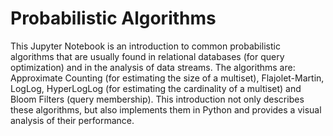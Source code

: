 # Probabilistic Algorithms

This Jupyter Notebook is an introduction to common probabilistic algorithms that are usually found in relational databases (for query optimization) and in the analysis of data streams. The algorithms are: Approximate Counting (for estimating the size of a multiset), Flajolet-Martin, LogLog, HyperLogLog (for estimating the cardinality of a multiset) and Bloom Filters (query membership). This introduction not only describes these algorithms, but also implements them in Python and provides a visual analysis of their performance.
